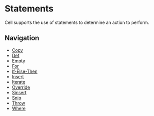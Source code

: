 Statements
===============
Cell supports the use of statements to determine an action to perform.

Navigation
---------------
- [Copy](Copy.md)
- [Def](Def.md)
- [Empty](Empty.md)
- [For](For.md)
- [If-Else-Then](IfElseThen.md)
- [Insert](Insert.md)
- [Iterate](Iterate.md)
- [Override](Override.md)
- [Sinsert](SInsert.md)
- [Snip](Snip.md)
- [Throw](Throw.md)
- [Where](Where.md)